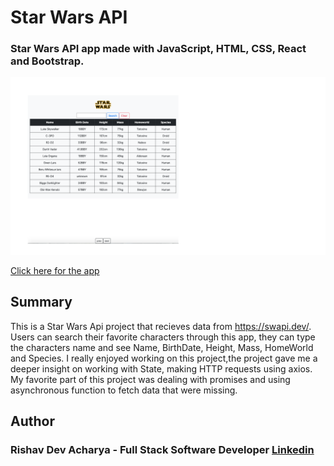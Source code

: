 # Star Wars API

### Star Wars API app made with JavaScript, HTML, CSS, React and Bootstrap.

![App Picture](./StarWars.png/)

[Click here for the app](https://magenta-crisp-21b3fc.netlify.app)

## Summary

This is a Star Wars Api project that recieves data from https://swapi.dev/. Users can search their favorite characters through this app, they can type the characters name and see Name, BirthDate, Height, Mass, HomeWorld and Species.
I really enjoyed working on this project,the project gave me a deeper insight on working with State, making HTTP requests using axios. My favorite part of this project was dealing with promises and using asynchronous function to fetch data that were missing.

## Author

### Rishav Dev Acharya - Full Stack Software Developer [Linkedin](https://www.linkedin.com/in/rishav-acharya-0482051a7/)
